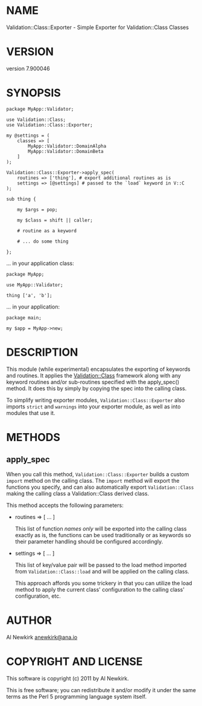 # NAME

Validation::Class::Exporter - Simple Exporter for Validation::Class Classes

# VERSION

version 7.900046

# SYNOPSIS

    package MyApp::Validator;

    use Validation::Class;
    use Validation::Class::Exporter;

    my @settings = (
        classes => [
            MyApp::Validator::DomainAlpha
            MyApp::Validator::DomainBeta
        ]
    );

    Validation::Class::Exporter->apply_spec(
        routines => ['thing'], # export additional routines as is
        settings => [@settings] # passed to the `load` keyword in V::C
    );

    sub thing {

        my $args = pop;

        my $class = shift || caller;

        # routine as a keyword

        # ... do some thing

    };

... in your application class:

    package MyApp;

    use MyApp::Validator;

    thing ['a', 'b'];

... in your application:

    package main;

    my $app = MyApp->new;

# DESCRIPTION

This module (while experimental) encapsulates the exporting of keywords and
routines. It applies the [Validation::Class](http://search.cpan.org/perldoc?Validation::Class) framework along with any keyword
routines and/or sub-routines specified with the apply\_spec() method. It does
this by simply by copying the spec into the calling class.

To simplify writing exporter modules, `Validation::Class::Exporter` also
imports `strict` and `warnings` into your exporter module, as well as into
modules that use it.

# METHODS

## apply\_spec

When you call this method, `Validation::Class::Exporter` builds a custom
`import` method on the calling class. The `import` method will export the
functions you specify, and can also automatically export `Validation::Class`
making the calling class a Validation::Class derived class.

This method accepts the following parameters:

- routines => \[ ... \]

    This list of function _names only_ will be exported into the calling class
    exactly as is, the functions can be used traditionally or as keywords so their
    parameter handling should be configured accordingly.

- settings => \[ ... \]

    This list of key/value pair will be passed to the load method imported from
    `Validation::Class::load` and will be applied on the calling class.

    This approach affords you some trickery in that you can utilize the load method
    to apply the current class' configuration to the calling class' configuration,
    etc.

# AUTHOR

Al Newkirk <anewkirk@ana.io>

# COPYRIGHT AND LICENSE

This software is copyright (c) 2011 by Al Newkirk.

This is free software; you can redistribute it and/or modify it under
the same terms as the Perl 5 programming language system itself.

